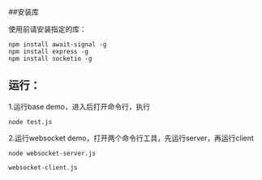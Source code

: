 ##安装库

使用前请安装指定的库：

```
npm install await-signal -g
npm install express -g
npm install socketio -g
```

## 运行：

1.运行base demo，进入后打开命令行，执行

```
node test.js
```

2.运行websocket demo，打开两个命令行工具，先运行server，再运行client

```
node websocket-server.js
```

```
websocket-client.js
```

